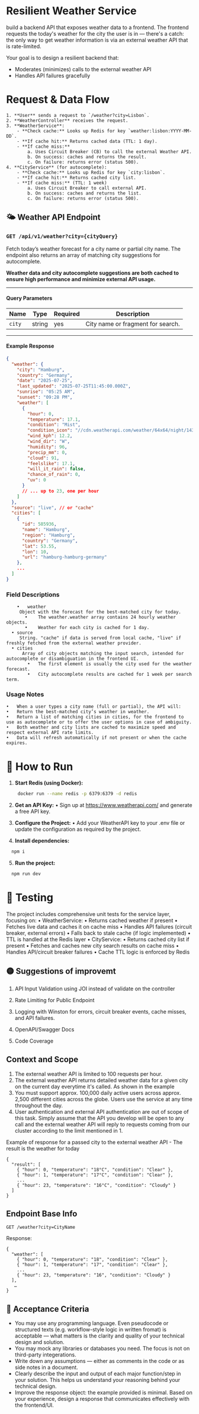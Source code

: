 

# Resilient Weather Service
build a backend API that exposes weather data to a frontend. The frontend requests the today's weather for the city the user is in — there's a catch: the only way to get weather information is via an external weather API that is rate-limited.

Your goal is to design a resilient backend that:
- Moderates (minimizes) calls to the external weather API
- Handles API failures gracefully



# Request & Data Flow

```
1. **User** sends a request to `/weather?city=Lisbon`.
2. **WeatherController** receives the request.
3. **WeatherService**:
    - **Check cache:** Looks up Redis for key `weather:lisbon:YYYY-MM-DD`.
    - **If cache hit:** Returns cached data (TTL: 1 day).
    - **If cache miss:**
        a. Uses Circuit Breaker (CB) to call the external Weather API.
        b. On success: caches and returns the result.
        c. On failure: returns error (status 500).
4. **CityService** (for autocomplete):
    - **Check cache:** Looks up Redis for key `city:lisbon`.
    - **If cache hit:** Returns cached city list.
    - **If cache miss:** (TTL: 1 week)
        a. Uses Circuit Breaker to call external API.
        b. On success: caches and returns the list.
        c. On failure: returns error (status 500).
```


## 🌤️ Weather API Endpoint

### `GET /api/v1/weather?city={cityQuery}`

Fetch today’s weather forecast for a city name or partial city name. The endpoint also returns an array of matching city suggestions for autocomplete.

**Weather data and city autocomplete suggestions are both cached to ensure high performance and minimize external API usage.**

---

#### **Query Parameters**
| Name      | Type   | Required | Description                           |
|-----------|--------|----------|---------------------------------------|
| `city`    | string | yes      | City name or fragment for search.     |

---

#### **Example Response**

```json
{
  "weather": {
    "city": "Hamburg",
    "country": "Germany",
    "date": "2025-07-25",
    "last_updated": "2025-07-25T11:45:00.000Z",
    "sunrise": "05:25 AM",
    "sunset": "09:28 PM",
    "weather": [
      {
        "hour": 0,
        "temperature": 17.1,
        "condition": "Mist",
        "condition_icon": "//cdn.weatherapi.com/weather/64x64/night/143.png",
        "wind_kph": 12.2,
        "wind_dir": "W",
        "humidity": 96,
        "precip_mm": 0,
        "cloud": 91,
        "feelslike": 17.1,
        "will_it_rain": false,
        "chance_of_rain": 0,
        "uv": 0
      }
      // ... up to 23, one per hour
    ]
  },
  "source": "live", // or "cache"
  "cities": [
    {
      "id": 585936,
      "name": "Hamburg",
      "region": "Hamburg",
      "country": "Germany",
      "lat": 53.55,
      "lon": 10,
      "url": "hamburg-hamburg-germany"
    },
    ...
  ]
}
```

### Field Descriptions
```
	•	weather
     Object with the forecast for the best-matched city for today.
       •	The weather.weather array contains 24 hourly weather objects.
       •	Weather for each city is cached for 1 day.
  •	source
     String. "cache" if data is served from local cache, "live" if freshly fetched from the external weather provider.
  •	cities
      Array of city objects matching the input search, intended for autocomplete or disambiguation in the frontend UI.
        •	The first element is usually the city used for the weather forecast.
        •	City autocomplete results are cached for 1 week per search term.
```


### Usage Notes
	•	When a user types a city name (full or partial), the API will:
	•	Return the best-matched city’s weather in weather.
	•	Return a list of matching cities in cities, for the frontend to use as autocomplete or to offer the user options in case of ambiguity.
	•	Both weather and city lists are cached to maximize speed and respect external API rate limits.
	•	Data will refresh automatically if not present or when the cache expires.



# 🚀 How to Run

1. **Start Redis (using Docker):**
   ```bash
    docker run --name redis -p 6379:6379 -d redis
   ```
2. **Get an API Key:**
	•	Sign up at https://www.weatherapi.com/ and generate a free API key.

3. **Configure the Project:**
	•	Add your WeatherAPI key to your .env file or update the configuration as required by the project.

4. **Install dependencies:**
  ```bash
    npm i
   ```
5. **Run the project:**
  ```bash
    npm run dev
   ```


# 🧪 Testing

The project includes comprehensive unit tests for the service layer, focusing on:
	•	WeatherService:
	•	Returns cached weather if present
	•	Fetches live data and caches it on cache miss
	•	Handles API failures (circuit breaker, external errors)
	•	Falls back to stale cache (if logic implemented)
	•	TTL is handled at the Redis layer
	•	CityService:
	•	Returns cached city list if present
	•	Fetches and caches new city search results on cache miss
	•	Handles API/circuit breaker failures
	•	Cache TTL logic is enforced by Redis


## 🟡 Suggestions of improvemt
  
  1. API Input Validation using JOI instead of validate on the controller

  2. Rate Limiting for Public Endpoint

  3. Logging with Winston for errors, circuit breaker events, cache misses, and API failures.

  4. OpenAPI/Swagger Docs

  5. Code Coverage



## Context and Scope
1. The external weather API is limited to 100 requests per hour.
2. The external weather API returns detailed weather data for a given city on the current day everytime it's called. As shown in the example
3. You must support approx. 100,000 daily active users across approx. 2,500 different cities across the globe. Users use the service at any time throughout the day.
4. User authentication and external API authentication are out of scope of this task. Simply assume that the API you develop will be open to any call and the external weather API will reply to requests coming from our cluster according to the limit mentioned in 1.


Example of response for a passed city to the external weather API - The result is the weather for today

```
{
  "result": [
    { "hour": 0, "temperature": "18°C", "condition": "Clear" },
    { "hour": 1, "temperature": "17°C", "condition": "Clear" },
    ...
    { "hour": 23, "temperature": "16°C", "condition": "Cloudy" }
  ]
}
```



## Endpoint Base Info

``` GET /weather?city=CityName ```


Response:
```
{
  "weather": [
    { "hour": 0, "temperature": "18", "condition": "Clear" },
    { "hour": 1, "temperature": "17", "condition": "Clear" },
    ...
    { "hour": 23, "temperature": "16", "condition": "Cloudy" }
  ],
   …
}
```
  


## 🧪 Acceptance Criteria
- You may use any programming language. Even pseudocode or structured texts (e.g. workflow-style logic in written fromat) is acceptable — what matters is the clarity and quality of your technical design and solution.
- You may mock any libraries or databases you need. The focus is not on third-party integerations.
- Write down any assumptions — either as comments in the code or as side notes in a document.
- Clearly describe the input and output of each major function/step in your solution. This helps us understand your reasoning behind your technical design.
- Improve the response object: the example provided is minimal. Based on your experience, design a response that communicates effectively with the frontend/UI.

